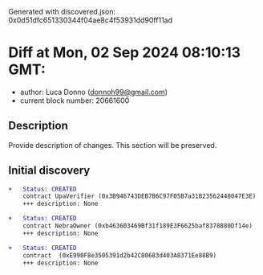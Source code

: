 Generated with discovered.json: 0x0d51dfc651330344f04ae8c4f53931dd90ff11ad

# Diff at Mon, 02 Sep 2024 08:10:13 GMT:

- author: Luca Donno (<donnoh99@gmail.com>)
- current block number: 20661600

## Description

Provide description of changes. This section will be preserved.

## Initial discovery

```diff
+   Status: CREATED
    contract UpaVerifier (0x3B946743DEB7B6C97F05B7a31B23562448047E3E)
    +++ description: None
```

```diff
+   Status: CREATED
    contract NebraOwner (0xb463603469Bf31f189E3F6625baf8378880Df14e)
    +++ description: None
```

```diff
+   Status: CREATED
    contract  (0xE990F8e3505391d2b42C80683d403A8371Ee88B9)
    +++ description: None
```
